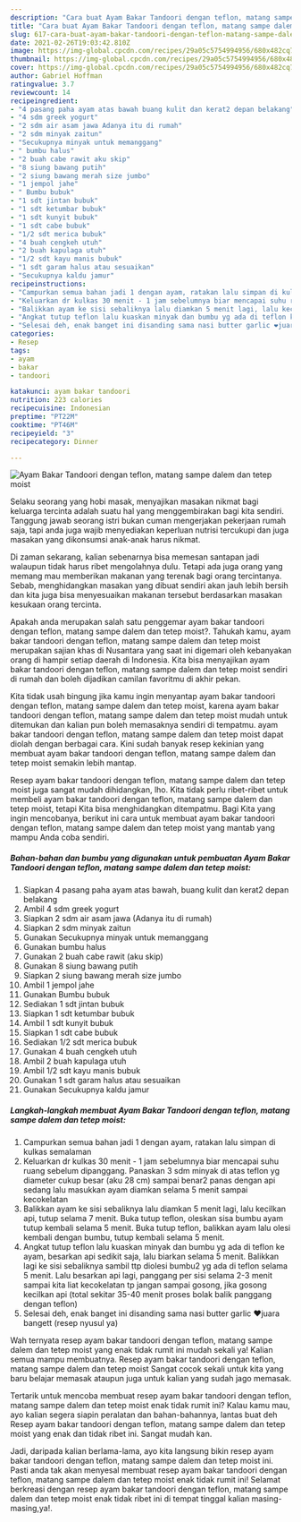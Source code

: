 ```yaml
---
description: "Cara buat Ayam Bakar Tandoori dengan teflon, matang sampe dalem dan tetep moist yang sedap dan Mudah Dibuat"
title: "Cara buat Ayam Bakar Tandoori dengan teflon, matang sampe dalem dan tetep moist yang sedap dan Mudah Dibuat"
slug: 617-cara-buat-ayam-bakar-tandoori-dengan-teflon-matang-sampe-dalem-dan-tetep-moist-yang-sedap-dan-mudah-dibuat
date: 2021-02-26T19:03:42.810Z
image: https://img-global.cpcdn.com/recipes/29a05c5754994956/680x482cq70/ayam-bakar-tandoori-dengan-teflon-matang-sampe-dalem-dan-tetep-moist-foto-resep-utama.jpg
thumbnail: https://img-global.cpcdn.com/recipes/29a05c5754994956/680x482cq70/ayam-bakar-tandoori-dengan-teflon-matang-sampe-dalem-dan-tetep-moist-foto-resep-utama.jpg
cover: https://img-global.cpcdn.com/recipes/29a05c5754994956/680x482cq70/ayam-bakar-tandoori-dengan-teflon-matang-sampe-dalem-dan-tetep-moist-foto-resep-utama.jpg
author: Gabriel Hoffman
ratingvalue: 3.7
reviewcount: 14
recipeingredient:
- "4 pasang paha ayam atas bawah buang kulit dan kerat2 depan belakang"
- "4 sdm greek yogurt"
- "2 sdm air asam jawa Adanya itu di rumah"
- "2 sdm minyak zaitun"
- "Secukupnya minyak untuk memanggang"
- " bumbu halus"
- "2 buah cabe rawit aku skip"
- "8 siung bawang putih"
- "2 siung bawang merah size jumbo"
- "1 jempol jahe"
- " Bumbu bubuk"
- "1 sdt jintan bubuk"
- "1 sdt ketumbar bubuk"
- "1 sdt kunyit bubuk"
- "1 sdt cabe bubuk"
- "1/2 sdt merica bubuk"
- "4 buah cengkeh utuh"
- "2 buah kapulaga utuh"
- "1/2 sdt kayu manis bubuk"
- "1 sdt garam halus atau sesuaikan"
- "Secukupnya kaldu jamur"
recipeinstructions:
- "Campurkan semua bahan jadi 1 dengan ayam, ratakan lalu simpan di kulkas semalaman"
- "Keluarkan dr kulkas 30 menit - 1 jam sebelumnya biar mencapai suhu ruang sebelum dipanggang. Panaskan 3 sdm minyak di atas teflon yg diameter cukup besar (aku 28 cm) sampai benar2 panas dengan api sedang lalu masukkan ayam diamkan selama 5 menit sampai kecokelatan"
- "Balikkan ayam ke sisi sebaliknya lalu diamkan 5 menit lagi, lalu kecilkan api, tutup selama 7 menit. Buka tutup teflon, oleskan sisa bumbu ayam tutup kembali selama 5 menit. Buka tutup teflon, balikkan ayam lalu olesi kembali dengan bumbu, tutup kembali selama 5 menit."
- "Angkat tutup teflon lalu kuaskan minyak dan bumbu yg ada di teflon ke ayam, besarkan api sedikit saja, lalu biarkan selama 5 menit. Balikkan lagi ke sisi sebaliknya sambil ttp diolesi bumbu2 yg ada di teflon selama 5 menit. Lalu besarkan api lagi, panggang per sisi selama 2-3 menit sampai kita liat kecokelatan tp jangan sampai gosong, jika gosong kecilkan api (total sekitar 35-40 menit proses bolak balik panggang dengan teflon)"
- "Selesai deh, enak banget ini disanding sama nasi butter garlic ❤️juara bangett (resep nyusul ya)"
categories:
- Resep
tags:
- ayam
- bakar
- tandoori

katakunci: ayam bakar tandoori 
nutrition: 223 calories
recipecuisine: Indonesian
preptime: "PT22M"
cooktime: "PT46M"
recipeyield: "3"
recipecategory: Dinner

---
```



![Ayam Bakar Tandoori dengan teflon, matang sampe dalem dan tetep moist](https://img-global.cpcdn.com/recipes/29a05c5754994956/680x482cq70/ayam-bakar-tandoori-dengan-teflon-matang-sampe-dalem-dan-tetep-moist-foto-resep-utama.jpg)

Selaku seorang yang hobi masak, menyajikan masakan nikmat bagi keluarga tercinta adalah suatu hal yang menggembirakan bagi kita sendiri. Tanggung jawab seorang istri bukan cuman mengerjakan pekerjaan rumah saja, tapi anda juga wajib menyediakan keperluan nutrisi tercukupi dan juga masakan yang dikonsumsi anak-anak harus nikmat.

Di zaman  sekarang, kalian sebenarnya bisa memesan santapan jadi walaupun tidak harus ribet mengolahnya dulu. Tetapi ada juga orang yang memang mau memberikan makanan yang terenak bagi orang tercintanya. Sebab, menghidangkan masakan yang dibuat sendiri akan jauh lebih bersih dan kita juga bisa menyesuaikan makanan tersebut berdasarkan masakan kesukaan orang tercinta. 



Apakah anda merupakan salah satu penggemar ayam bakar tandoori dengan teflon, matang sampe dalem dan tetep moist?. Tahukah kamu, ayam bakar tandoori dengan teflon, matang sampe dalem dan tetep moist merupakan sajian khas di Nusantara yang saat ini digemari oleh kebanyakan orang di hampir setiap daerah di Indonesia. Kita bisa menyajikan ayam bakar tandoori dengan teflon, matang sampe dalem dan tetep moist sendiri di rumah dan boleh dijadikan camilan favoritmu di akhir pekan.

Kita tidak usah bingung jika kamu ingin menyantap ayam bakar tandoori dengan teflon, matang sampe dalem dan tetep moist, karena ayam bakar tandoori dengan teflon, matang sampe dalem dan tetep moist mudah untuk ditemukan dan kalian pun boleh memasaknya sendiri di tempatmu. ayam bakar tandoori dengan teflon, matang sampe dalem dan tetep moist dapat diolah dengan berbagai cara. Kini sudah banyak resep kekinian yang membuat ayam bakar tandoori dengan teflon, matang sampe dalem dan tetep moist semakin lebih mantap.

Resep ayam bakar tandoori dengan teflon, matang sampe dalem dan tetep moist juga sangat mudah dihidangkan, lho. Kita tidak perlu ribet-ribet untuk membeli ayam bakar tandoori dengan teflon, matang sampe dalem dan tetep moist, tetapi Kita bisa menghidangkan ditempatmu. Bagi Kita yang ingin mencobanya, berikut ini cara untuk membuat ayam bakar tandoori dengan teflon, matang sampe dalem dan tetep moist yang mantab yang mampu Anda coba sendiri.

<!--inarticleads1-->

##### Bahan-bahan dan bumbu yang digunakan untuk pembuatan Ayam Bakar Tandoori dengan teflon, matang sampe dalem dan tetep moist:

1. Siapkan 4 pasang paha ayam atas bawah, buang kulit dan kerat2 depan belakang
1. Ambil 4 sdm greek yogurt
1. Siapkan 2 sdm air asam jawa (Adanya itu di rumah)
1. Siapkan 2 sdm minyak zaitun
1. Gunakan Secukupnya minyak untuk memanggang
1. Gunakan  bumbu halus
1. Gunakan 2 buah cabe rawit (aku skip)
1. Gunakan 8 siung bawang putih
1. Siapkan 2 siung bawang merah size jumbo
1. Ambil 1 jempol jahe
1. Gunakan  Bumbu bubuk
1. Sediakan 1 sdt jintan bubuk
1. Siapkan 1 sdt ketumbar bubuk
1. Ambil 1 sdt kunyit bubuk
1. Siapkan 1 sdt cabe bubuk
1. Sediakan 1/2 sdt merica bubuk
1. Gunakan 4 buah cengkeh utuh
1. Ambil 2 buah kapulaga utuh
1. Ambil 1/2 sdt kayu manis bubuk
1. Gunakan 1 sdt garam halus atau sesuaikan
1. Gunakan Secukupnya kaldu jamur




<!--inarticleads2-->

##### Langkah-langkah membuat Ayam Bakar Tandoori dengan teflon, matang sampe dalem dan tetep moist:

1. Campurkan semua bahan jadi 1 dengan ayam, ratakan lalu simpan di kulkas semalaman
1. Keluarkan dr kulkas 30 menit - 1 jam sebelumnya biar mencapai suhu ruang sebelum dipanggang. Panaskan 3 sdm minyak di atas teflon yg diameter cukup besar (aku 28 cm) sampai benar2 panas dengan api sedang lalu masukkan ayam diamkan selama 5 menit sampai kecokelatan
1. Balikkan ayam ke sisi sebaliknya lalu diamkan 5 menit lagi, lalu kecilkan api, tutup selama 7 menit. Buka tutup teflon, oleskan sisa bumbu ayam tutup kembali selama 5 menit. Buka tutup teflon, balikkan ayam lalu olesi kembali dengan bumbu, tutup kembali selama 5 menit.
1. Angkat tutup teflon lalu kuaskan minyak dan bumbu yg ada di teflon ke ayam, besarkan api sedikit saja, lalu biarkan selama 5 menit. Balikkan lagi ke sisi sebaliknya sambil ttp diolesi bumbu2 yg ada di teflon selama 5 menit. Lalu besarkan api lagi, panggang per sisi selama 2-3 menit sampai kita liat kecokelatan tp jangan sampai gosong, jika gosong kecilkan api (total sekitar 35-40 menit proses bolak balik panggang dengan teflon)
1. Selesai deh, enak banget ini disanding sama nasi butter garlic ❤️juara bangett (resep nyusul ya)




Wah ternyata resep ayam bakar tandoori dengan teflon, matang sampe dalem dan tetep moist yang enak tidak rumit ini mudah sekali ya! Kalian semua mampu membuatnya. Resep ayam bakar tandoori dengan teflon, matang sampe dalem dan tetep moist Sangat cocok sekali untuk kita yang baru belajar memasak ataupun juga untuk kalian yang sudah jago memasak.

Tertarik untuk mencoba membuat resep ayam bakar tandoori dengan teflon, matang sampe dalem dan tetep moist enak tidak rumit ini? Kalau kamu mau, ayo kalian segera siapin peralatan dan bahan-bahannya, lantas buat deh Resep ayam bakar tandoori dengan teflon, matang sampe dalem dan tetep moist yang enak dan tidak ribet ini. Sangat mudah kan. 

Jadi, daripada kalian berlama-lama, ayo kita langsung bikin resep ayam bakar tandoori dengan teflon, matang sampe dalem dan tetep moist ini. Pasti anda tak akan menyesal membuat resep ayam bakar tandoori dengan teflon, matang sampe dalem dan tetep moist enak tidak rumit ini! Selamat berkreasi dengan resep ayam bakar tandoori dengan teflon, matang sampe dalem dan tetep moist enak tidak ribet ini di tempat tinggal kalian masing-masing,ya!.

